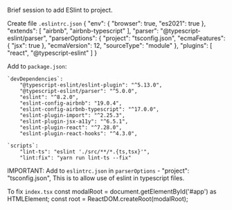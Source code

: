 Brief session to add ESlint to project.

Create file `.eslintrc.json`
{
    "env": {
        "browser": true,
        "es2021": true
    },
    "extends": [
        "airbnb",
        "airbnb-typescript"
    ],
    "parser": "@typescript-eslint/parser",
    "parserOptions": {
        "project": "tsconfig.json",
        "ecmaFeatures": {
            "jsx": true
        },
        "ecmaVersion": 12,
        "sourceType": "module"
    },
    "plugins": [
        "react",
        "@typescript-eslint"
    ]
}

Add to `package.json`:

    `devDependencies`:
        "@typescript-eslint/eslint-plugin": "^5.13.0",
        "@typescript-eslint/parser": "^5.0.0",
        "eslint": "^8.2.0",
        "eslint-config-airbnb": "19.0.4",
        "eslint-config-airbnb-typescript": "^17.0.0",
        "eslint-plugin-import": "^2.25.3",
        "eslint-plugin-jsx-a11y": "^6.5.1",
        "eslint-plugin-react": "^7.28.0",
        "eslint-plugin-react-hooks": "^4.3.0",

    `scripts`:
        "lint-ts": "eslint './src/**/*.{ts,tsx}'",
        "lint:fix": "yarn run lint-ts --fix"

IMPORTANT: Add to `eslintrc.json` in `parserOptions` - "project": "tsconfig.json",
This is to allow use of eslint in typescript files.

To fix `index.tsx`
const modalRoot = document.getElementById('#app') as HTMLElement;
const root = ReactDOM.createRoot(modalRoot);